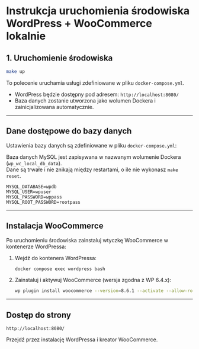 # Instrukcja uruchomienia środowiska WordPress + WooCommerce lokalnie

##  1. Uruchomienie środowiska

```bash
make up
```

To polecenie uruchamia usługi zdefiniowane w pliku `docker-compose.yml`.

- WordPress będzie dostępny pod adresem: `http://localhost:8080/`
- Baza danych zostanie utworzona jako wolumen Dockera i zainicjalizowana automatycznie.

---

## Dane dostępowe do bazy danych

Ustawienia bazy danych są zdefiniowane w pliku `docker-compose.yml`:


Baza danych MySQL jest zapisywana w nazwanym wolumenie Dockera (`wp_wc_local_db_data`).  
Dane są trwałe i nie znikają między restartami, o ile nie wykonasz `make reset`.

```env
MYSQL_DATABASE=wpdb
MYSQL_USER=wpuser
MYSQL_PASSWORD=wppass
MYSQL_ROOT_PASSWORD=rootpass
```

---

## Instalacja WooCommerce

Po uruchomieniu środowiska zainstaluj wtyczkę WooCommerce w kontenerze WordPressa:

1. Wejdź do kontenera WordPressa:

   ```bash
   docker compose exec wordpress bash
   ```

2. Zainstaluj i aktywuj WooCommerce (wersja zgodna z WP 6.4.x):

   ```bash
   wp plugin install woocommerce --version=8.6.1 --activate --allow-root
   ```

---

## Dostęp do strony


```
http://localhost:8080/
```

Przejdź przez instalację WordPressa i kreator WooCommerce.



